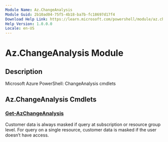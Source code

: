 ```yaml
---
Module Name: Az.ChangeAnalysis
Module Guid: 2b10ad04-75f5-4b18-ba7b-fc18697d17f4
Download Help Link: https://learn.microsoft.com/powershell/module/az.changeanalysis
Help Version: 1.0.0.0
Locale: en-US
---
```


# Az.ChangeAnalysis Module
## Description
Microsoft Azure PowerShell: ChangeAnalysis cmdlets

## Az.ChangeAnalysis Cmdlets
### [Get-AzChangeAnalysis](Get-AzChangeAnalysis.md)
Customer data is always masked if query at subscription or resource group level.
For query on a single resource, customer data is masked if the user doesn’t have access.

